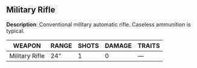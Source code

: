 ## Military Rifle

**Description**: Conventional military automatic rifle. Caseless ammunition is typical.

| WEAPON        | RANGE | SHOTS | DAMAGE | TRAITS |
|---------------|-------|-------|--------|--------|
| Military Rifle| 24”   | 1     | 0      | —      |
